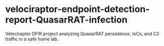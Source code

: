 # velociraptor-endpoint-detection-report-QuasarRAT-infection
Velociraptor DFIR project analyzing QuasarRAT persistence, IoCs, and C2 traffic in a safe home lab.

